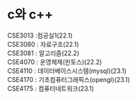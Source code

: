 # c와 c++
CSE3013 :컴공실1(22.1)  
CSE3080 : 자료구조(22.1)  
CSE3081 : 알고리즘(22.2)  
CSE4070 : 운영체제(핀토스)(22.2)  
CSE4110 : 데이터베이스시스템(mysql)(23.1)  
CSE4170 : 기초컴퓨터그래픽스(opengl)(23.1)  
CSE4175 : 컴퓨터네트워크(23.1)
